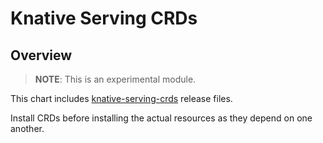 # Knative Serving CRDs

## Overview

>**NOTE**: This is an experimental module.

This chart includes [knative-serving-crds](https://github.com/knative/docs/tree/master/docs/serving) release files.

Install CRDs before installing the actual resources as they depend on one another. 
